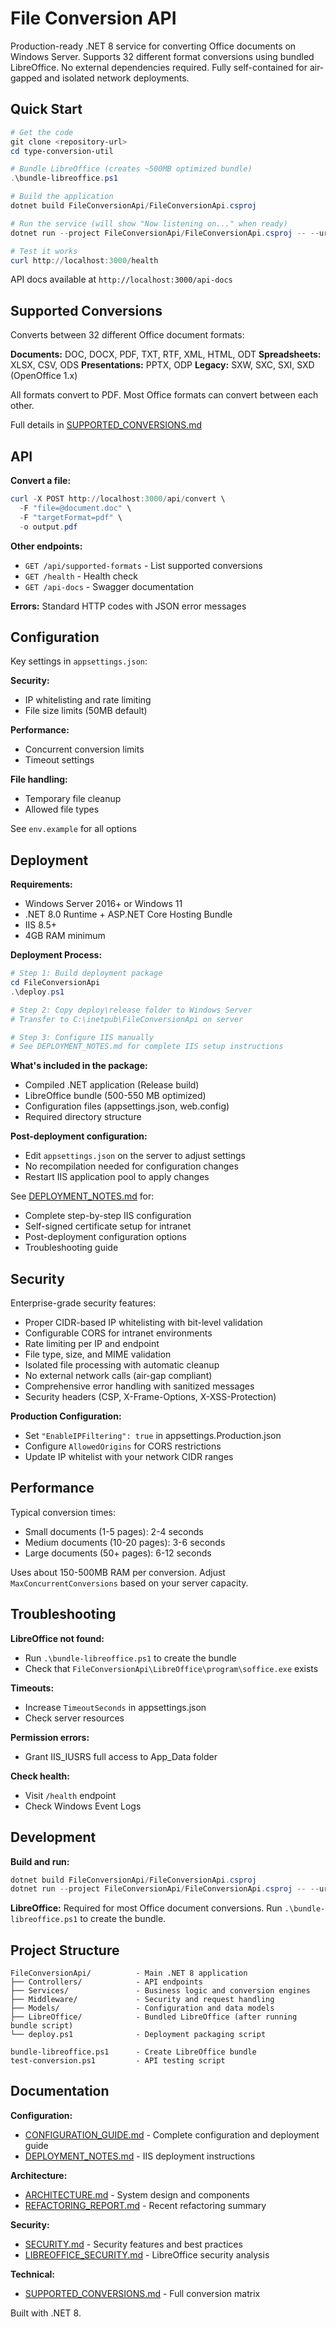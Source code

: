 # File Conversion API

Production-ready .NET 8 service for converting Office documents on Windows Server. Supports 32 different format conversions using bundled LibreOffice. No external dependencies required. Fully self-contained for air-gapped and isolated network deployments.

## Quick Start

```powershell
# Get the code
git clone <repository-url>
cd type-conversion-util

# Bundle LibreOffice (creates ~500MB optimized bundle)
.\bundle-libreoffice.ps1

# Build the application
dotnet build FileConversionApi/FileConversionApi.csproj

# Run the service (will show "Now listening on..." when ready)
dotnet run --project FileConversionApi/FileConversionApi.csproj -- --urls "http://localhost:3000"

# Test it works
curl http://localhost:3000/health
```

API docs available at `http://localhost:3000/api-docs`

## Supported Conversions

Converts between 32 different Office document formats:

**Documents:** DOC, DOCX, PDF, TXT, RTF, XML, HTML, ODT
**Spreadsheets:** XLSX, CSV, ODS
**Presentations:** PPTX, ODP
**Legacy:** SXW, SXC, SXI, SXD (OpenOffice 1.x)

All formats convert to PDF. Most Office formats can convert between each other.

Full details in [SUPPORTED_CONVERSIONS.md](SUPPORTED_CONVERSIONS.md)

## API

**Convert a file:**

```powershell
curl -X POST http://localhost:3000/api/convert \
  -F "file=@document.doc" \
  -F "targetFormat=pdf" \
  -o output.pdf
```

**Other endpoints:**

- `GET /api/supported-formats` - List supported conversions
- `GET /health` - Health check
- `GET /api-docs` - Swagger documentation

**Errors:** Standard HTTP codes with JSON error messages

## Configuration

Key settings in `appsettings.json`:

**Security:**

- IP whitelisting and rate limiting
- File size limits (50MB default)

**Performance:**

- Concurrent conversion limits
- Timeout settings

**File handling:**

- Temporary file cleanup
- Allowed file types

See `env.example` for all options

## Deployment

**Requirements:**

- Windows Server 2016+ or Windows 11
- .NET 8.0 Runtime + ASP.NET Core Hosting Bundle
- IIS 8.5+
- 4GB RAM minimum

**Deployment Process:**

```powershell
# Step 1: Build deployment package
cd FileConversionApi
.\deploy.ps1

# Step 2: Copy deploy\release folder to Windows Server
# Transfer to C:\inetpub\FileConversionApi on server

# Step 3: Configure IIS manually
# See DEPLOYMENT_NOTES.md for complete IIS setup instructions
```

**What's included in the package:**
- Compiled .NET application (Release build)
- LibreOffice bundle (500-550 MB optimized)
- Configuration files (appsettings.json, web.config)
- Required directory structure

**Post-deployment configuration:**
- Edit `appsettings.json` on the server to adjust settings
- No recompilation needed for configuration changes
- Restart IIS application pool to apply changes

See [DEPLOYMENT_NOTES.md](DEPLOYMENT_NOTES.md) for:
- Complete step-by-step IIS configuration
- Self-signed certificate setup for intranet
- Post-deployment configuration options
- Troubleshooting guide

## Security

Enterprise-grade security features:

- Proper CIDR-based IP whitelisting with bit-level validation
- Configurable CORS for intranet environments
- Rate limiting per IP and endpoint
- File type, size, and MIME validation
- Isolated file processing with automatic cleanup
- No external network calls (air-gap compliant)
- Comprehensive error handling with sanitized messages
- Security headers (CSP, X-Frame-Options, X-XSS-Protection)

**Production Configuration:**
- Set `"EnableIPFiltering": true` in appsettings.Production.json
- Configure `AllowedOrigins` for CORS restrictions
- Update IP whitelist with your network CIDR ranges

## Performance

Typical conversion times:

- Small documents (1-5 pages): 2-4 seconds
- Medium documents (10-20 pages): 3-6 seconds
- Large documents (50+ pages): 6-12 seconds

Uses about 150-500MB RAM per conversion. Adjust `MaxConcurrentConversions` based on your server capacity.

## Troubleshooting

**LibreOffice not found:**

- Run `.\bundle-libreoffice.ps1` to create the bundle
- Check that `FileConversionApi\LibreOffice\program\soffice.exe` exists

**Timeouts:**

- Increase `TimeoutSeconds` in appsettings.json
- Check server resources

**Permission errors:**

- Grant IIS_IUSRS full access to App_Data folder

**Check health:**

- Visit `/health` endpoint
- Check Windows Event Logs

## Development

**Build and run:**

```powershell
dotnet build FileConversionApi/FileConversionApi.csproj
dotnet run --project FileConversionApi/FileConversionApi.csproj -- --urls "http://localhost:3000"
```

**LibreOffice:** Required for most Office document conversions. Run `.\bundle-libreoffice.ps1` to create the bundle.

## Project Structure

```
FileConversionApi/          - Main .NET 8 application
├── Controllers/            - API endpoints
├── Services/               - Business logic and conversion engines
├── Middleware/             - Security and request handling
├── Models/                 - Configuration and data models
├── LibreOffice/            - Bundled LibreOffice (after running bundle script)
└── deploy.ps1              - Deployment packaging script

bundle-libreoffice.ps1      - Create LibreOffice bundle
test-conversion.ps1         - API testing script
```

## Documentation

**Configuration:**
- [CONFIGURATION_GUIDE.md](CONFIGURATION_GUIDE.md) - Complete configuration and deployment guide
- [DEPLOYMENT_NOTES.md](DEPLOYMENT_NOTES.md) - IIS deployment instructions

**Architecture:**
- [ARCHITECTURE.md](ARCHITECTURE.md) - System design and components
- [REFACTORING_REPORT.md](REFACTORING_REPORT.md) - Recent refactoring summary

**Security:**
- [SECURITY.md](SECURITY.md) - Security features and best practices
- [LIBREOFFICE_SECURITY.md](LIBREOFFICE_SECURITY.md) - LibreOffice security analysis

**Technical:**
- [SUPPORTED_CONVERSIONS.md](SUPPORTED_CONVERSIONS.md) - Full conversion matrix

Built with .NET 8.
